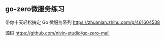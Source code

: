 ## go-zero微服务练习

带你十天轻松搞定 Go 微服务系列
https://zhuanlan.zhihu.com/p/461604538

源码
https://github.com/nivin-studio/go-zero-mall